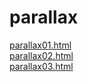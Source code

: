 # parallax

<a href="https://suzy-suzy.github.io/parallax/parallax01.html">parallax01.html</a><br>
<a href="https://suzy-suzy.github.io/parallax/parallax02.html">parallax02.html</a><br>
<a href="https://suzy-suzy.github.io/parallax/parallax03.html">parallax03.html</a><br>

